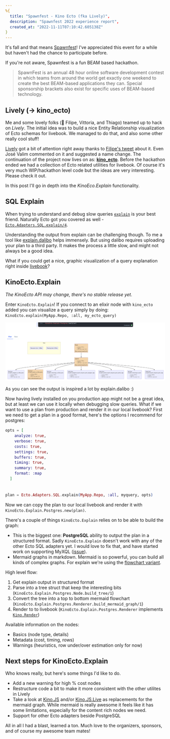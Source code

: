 ```yaml
---
%{
  title: "Spawnfest - Kino Ecto (fka Lively)",
  description: "Spawnfest 2022 experience report",
  created_at: "2022-11-11T07:10:42.605138Z"
}
---
```


It's fall and that means [Spawnfest](https://spawnfest.org/)! I've appreciated this event for a while but haven't had the chance to participate before.

If you're not aware, Spawnfest is a fun BEAM based hackathon.

> SpawnFest is an annual 48 hour online software development contest in which teams from around the world get exactly one weekend to create the best BEAM-based applications they can. Special sponsorship brackets also exist for specific uses of BEAM-based technology.

## Lively (-> kino_ecto)

Me and some lovely folks (👋 Filipe, Vittoria, and Thiago) teamed up to hack on *Lively*. The initial idea was to build a nice Entity Relationship visualization of Ecto schemas for livebook. We managed to do that, and also some other really cool stuff!

[Lively](https://github.com/spawnfest/lively) got a bit of attention right away thanks to [Filipe's tweet](https://twitter.com/filipecabaco/status/1581786455688777728) about it. Even José Valim commented on it and suggested a name change. The continuation of the project now lives on as: **[kino_ecto](https://github.com/vorce/kino_ecto)**. Before the hackathon ended we had a collection of Ecto related utilities for livebook. Of course it's very much WIP/hackathon level code but the ideas are very interesting. Please check it out.

In this post I'll go in depth into the *KinoEco.Explain* functionality.

## SQL Explain

When trying to understand and debug slow queries [`explain`](https://www.postgresql.org/docs/current/sql-explain.html) is your best friend.
Naturally Ecto got you covered as well - [`Ecto.Adapters.SQL.explain/4`](https://hexdocs.pm/ecto_sql/Ecto.Adapters.SQL.html#explain/4).

Understanding the output from explain can be challenging though. To me a tool like [explain.dalibo](https://explain.dalibo.com/) helps immensely. But using dalibo requires uploading your plan to a third party. It makes the process a little slow, and might not always be a good idea.

What if you could get a nice, graphic visualization of a query explanation right inside [livebook](https://livebook.dev)?

## KinoEcto.Explain

*The KinoEcto API may change, there's no stable release yet.*

Enter `KinoEcto.Explain`! If you connect to an elixir node with `kino_ecto` added you can visualize a query simply by doing: `KinoEcto.explain(MyApp.Repo, :all, my_ecto_query)`

![KinoEcto.Explain in action](/assets/images/spawnfest-2022/kino_ecto_explain.png)

As you can see the output is inspired a lot by explain.dalibo :)

Now having lively installed on you production app might not be a great idea, but at least we can use it locally when debugging slow queries. What if we want to use a plan from production and render it in our local livebook? First we need to get a plan in a good format, here's the options I recommend for postgres:

```elixir
opts = [
    analyze: true,
    verbose: true,
    costs: true,
    settings: true,
    buffers: true,
    timing: true,
    summary: true,
    format: :map
  ]


plan = Ecto.Adapters.SQL.explain(MyApp.Repo, :all, myquery, opts)
```

Now we can copy the plan to our local livebook and render it with `KinoEcto.Explain.Postgres.new(plan)`.

There's a couple of things `KinoEcto.Explain` relies on to be able to build the graph:

* This is the biggest one: **PostgreSQL** ability to output the plan in a structured format. Sadly `KinoEcto.Explain` doesn't work with any of the other Ecto SQL adapters yet. I would love to fix that, and have started work on supporting MyXQL ([issue](https://github.com/vorce/kino_ecto/issues/2)).
* Mermaid graphs in markdown. Mermaid is so powerful, you can build all kinds of complex graphs. For explain we're using the [flowchart variant](https://mermaid-js.github.io/mermaid/#/flowchart).

High level flow:

1. Get explain output in structured format
1. Parse into a tree struct that keep the interesting bits (`KinoEcto.Explain.Postgres.Node.build_tree/1`)
1. Convert the tree into a top to bottom mermaid flowchart (`KinoEcto.Explain.Postgres.Renderer.build_mermaid_graph/1`)
1. Render to to livebook (`KinoEcto.Explain.Postgres.Renderer` implements [`Kino.Render`](https://github.com/livebook-dev/kino))

Available information on the nodes:

* Basics (node type, details)
* Metadata (cost, timing, rows)
* Warnings (heuristics, row under/over estimation only for now)

## Next steps for KinoEcto.Explain

Who knows really, but here's some things I'd like to do.

* Add a new warning for high % cost nodes
* Restructure code a bit to make it more consistent with the other utilites in Lively
* Take a look at [Kino.JS](https://hexdocs.pm/kino/Kino.JS.html) and/or [Kino.JS.Live](https://hexdocs.pm/kino/Kino.JS.Live.html) as replacements for the mermaid graph. While mermaid is really awesome it feels like it has some limitations, especially for the content rich nodes we need.
* Support for other Ecto adapters beside PostgreSQL

All in all I had a blast, learned a ton. Much love to the organizers, sponsors, and of course my awesome team mates!
